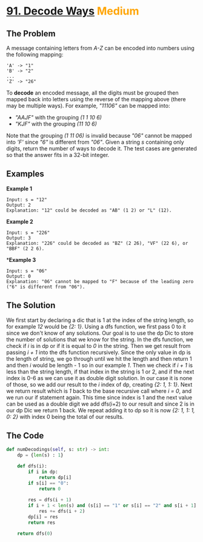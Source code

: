 # [91. Decode Ways](https://leetcode.com/problems/decode-ways/description/) <span style="color:orange">Medium</span>

## **The Problem**
A message containing letters from *A-Z* can be encoded into numbers using the following mapping:
```
'A' -> "1"
'B' -> "2"
...
'Z' -> "26"
```
To **decode** an encoded message, all the digits must be grouped then mapped back into letters using the reverse of the mapping above (there may be multiple ways). For example, *"11106"* can be mapped into:

* *"AAJF"* with the grouping *(1 1 10 6)*
* *"KJF"* with the grouping *(11 10 6)*

Note that the grouping *(1 11 06)* is invalid because *"06"* cannot be mapped into *'F'* since *"6"* is different from *"06"*.
Given a string *s* containing only digits, return the number of ways to decode it.
The test cases are generated so that the answer fits in a 32-bit integer.


## **Examples**
**Example 1**

```
Input: s = "12"
Output: 2
Explanation: "12" could be decoded as "AB" (1 2) or "L" (12).
```
**Example 2**

```
Input: s = "226"
Output: 3
Explanation: "226" could be decoded as "BZ" (2 26), "VF" (22 6), or "BBF" (2 2 6).
```

***Example 3**
```
Input: s = "06"
Output: 0
Explanation: "06" cannot be mapped to "F" because of the leading zero ("6" is different from "06").
```

## **The Solution**
We first start by declaring a dic that is 1 at the index of the string length, so for example *12* would be *{2: 1}*. Using a dfs function, we first pass 0 to it since we don't know of any solutions. Our goal is to use the dp Dic to store the number of solutions that we know for the string. 
In the dfs function, we check if *i* is in dp or if it is equal to *0* in the string. Then we get result from passing *i + 1* into the dfs function recursively. Since the only value in dp is the length of string, we go through until we hit the length and then return 1 and then *i* would be length - 1 so in our example *1*. Then we check if *i + 1* is less than the string length, if that index in the string is 1 or 2, and if the next index is 0-6 as we can use it as double digit solution. In our case it is none of those, so we add our result to the *i* index of dp, creating *{2: 1, 1: 1}*. Next we return result which is *1* back to the base recursive call where *i = 0*, and we run our if statement again. This time since index is 1 and the next value can be used as a double digit we add dfs(i+2) to our result and since 2 is in our dp Dic we return 1 back. We repeat adding it to dp so it is now *{2: 1, 1: 1, 0: 2}* with index 0 being the total of our results.

## **The Code**

```python
def numDecodings(self, s: str) -> int:
    dp = {len(s) : 1}

    def dfs(i):
        if i in dp:
            return dp[i]
        if s[i] == "0":
            return 0
        
        res = dfs(i + 1)
        if i + 1 < len(s) and (s[i] == "1" or s[i] == "2" and s[i + 1] in "0123456"):
            res += dfs(i + 2)
        dp[i] = res
        return res

    return dfs(0)
```
